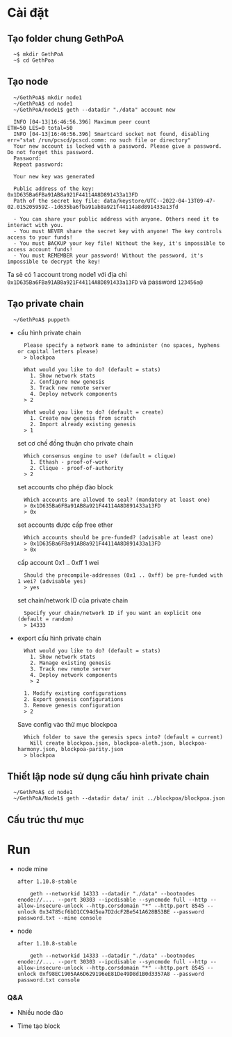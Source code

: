 # Cài đặt
## Tạo folder chung GethPoA
  ```
    ~$ mkdir GethPoA
    ~$ cd GethPoa
  ```

## Tạo node 
  ```
    ~/GethPoA$ mkdir node1
    ~/GethPoA$ cd node1
    ~/GethPoA/node1$ geth --datadir "./data" account new
  ``` 
  ```
    INFO [04-13|16:46:56.396] Maximum peer count                       ETH=50 LES=0 total=50
    INFO [04-13|16:46:56.396] Smartcard socket not found, disabling    err="stat /run/pcscd/pcscd.comm: no such file or directory"
    Your new account is locked with a password. Please give a password. Do not forget this password.
    Password: 
    Repeat password: 

    Your new key was generated

    Public address of the key:   0x1D635Ba6FBa91AB8a921F44114A8D891433a13FD
    Path of the secret key file: data/keystore/UTC--2022-04-13T09-47-02.015205959Z--1d635ba6fba91ab8a921f44114a8d891433a13fd

    - You can share your public address with anyone. Others need it to interact with you.
    - You must NEVER share the secret key with anyone! The key controls access to your funds!
    - You must BACKUP your key file! Without the key, it's impossible to access account funds!
    - You must REMEMBER your password! Without the password, it's impossible to decrypt the key!
  ```
  Ta sẽ có 1 account trong node1 với địa chỉ `0x1D635Ba6FBa91AB8a921F44114A8D891433a13FD` và password `123456a@`

## Tạo private chain
  ```
    ~/GethPoA$ puppeth
  ```
  + cấu hình private chain 
    ```
      Please specify a network name to administer (no spaces, hyphens or capital letters please)
      > blockpoa 
    ```
    ```
      What would you like to do? (default = stats)
        1. Show network stats
        2. Configure new genesis
        3. Track new remote server
        4. Deploy network components
      > 2
    ```
    ```
      What would you like to do? (default = create)
        1. Create new genesis from scratch
        2. Import already existing genesis
      > 1
    ```
    set cơ chế đồng thuận cho private chain
    ```
      Which consensus engine to use? (default = clique)
        1. Ethash - proof-of-work
        2. Clique - proof-of-authority
      > 2
    ```
    set accounts cho phép đào block
    ```
      Which accounts are allowed to seal? (mandatory at least one)
      > 0x1D635Ba6FBa91AB8a921F44114A8D891433a13FD
      > 0x
    ```
    set accounts được cấp free ether  
    ```
      Which accounts should be pre-funded? (advisable at least one)
      > 0x1D635Ba6FBa91AB8a921F44114A8D891433a13FD
      > 0x
    ```
    cấp account 0x1 .. 0xff 1 wei
    ```
      Should the precompile-addresses (0x1 .. 0xff) be pre-funded with 1 wei? (advisable yes)
      > yes
    ```
    set chain/network ID của private chain
    ```
      Specify your chain/network ID if you want an explicit one (default = random)
      > 14333
    ```
  + export cấu hình private chain
    ```
      What would you like to do? (default = stats)    
        1. Show network stats    
        2. Manage existing genesis    
        3. Track new remote server    
        4. Deploy network components    
        > 2
    ```
    ```
      1. Modify existing configurations
      2. Export genesis configurations
      3. Remove genesis configuration
      > 2
    ```
    Save config vào thử mục blockpoa
    ```
      Which folder to save the genesis specs into? (default = current)
        Will create blockpoa.json, blockpoa-aleth.json, blockpoa-harmony.json, blockpoa-parity.json
      > blockpoa
    ```

## Thiết lập node sử dụng cấu hình private chain
  ```
    ~/GethPoA$ cd node1
    ~/GethPoA/Node1$ geth --datadir data/ init ../blockpoa/blockpoa.json 
  ```
## Cấu trúc thư mục


# Run
  + node mine
  
    `after 1.10.8-stable`
    ```
        geth --networkid 14333 --datadir "./data" --bootnodes enode://.... --port 30303 --ipcdisable --syncmode full --http --allow-insecure-unlock --http.corsdomain "*" --http.port 8545 --unlock 0x34785cf6bD1CC94d5ea7D2dcF2Be541A628B53BE --password password.txt --mine console 
    ```

  + node 
    
    `after 1.10.8-stable`
    ```
        geth --networkid 14333 --datadir "./data" --bootnodes enode://.... --port 30303 --ipcdisable --syncmode full --http --allow-insecure-unlock --http.corsdomain "*" --http.port 8545 --unlock 0xf98EC1905AA6D629196eE81De49D8d1B0d3357A8 --password password.txt console 
    ```

### Q&A
  + Nhiều node đào 

  + Time tạo block 
